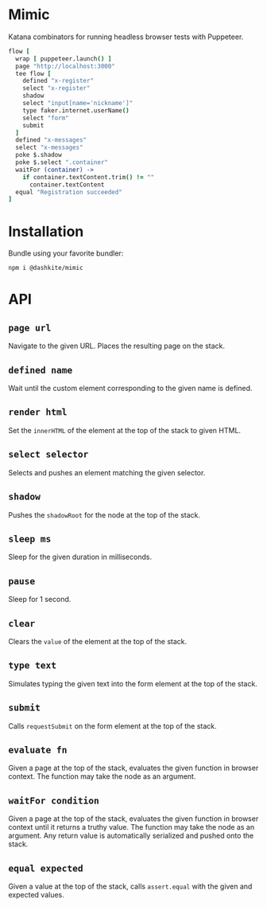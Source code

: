 # Mimic

Katana combinators for running headless browser tests with Puppeteer.

```coffeescript
flow [
  wrap [ puppeteer.launch() ]
  page "http://localhost:3000"
  tee flow [
    defined "x-register"
    select "x-register"
    shadow
    select "input[name='nickname']"
    type faker.internet.userName()
    select "form"
    submit
  ]
  defined "x-messages"
  select "x-messages"
  poke $.shadow
  poke $.select ".container"
  waitFor (container) ->
    if container.textContent.trim() != ""
      container.textContent
  equal "Registration succeeded"
]
```

# Installation

Bundle using your favorite bundler:

```
npm i @dashkite/mimic
```

# API

## `page url`

Navigate to the given URL. Places the resulting page on the stack.

## `defined name`

Wait until the custom element corresponding to the given name is defined.

## `render html`

Set the `innerHTML` of the element at the top of the stack to given HTML.

## `select selector`

Selects and pushes an element matching the given selector.

## `shadow`

Pushes the `shadowRoot` for the node at the top of the stack.

## `sleep ms`

Sleep for the given duration in milliseconds.

## `pause`

Sleep for 1 second.

## `clear`

Clears the `value` of the element at the top of the stack.

## `type text`

Simulates typing the given text into the form element at the top of the stack.

## `submit`

Calls `requestSubmit` on the form element at the top of the stack.

## `evaluate fn`

Given a page at the top of the stack, evaluates the given function in browser context. The function may take the node as an argument.

## `waitFor condition`

Given a page at the top of the stack, evaluates the given function in browser context until it returns a truthy value. The function may take the node as an argument. Any return value is automatically serialized and pushed onto the stack.

## `equal expected`

Given a value at the top of the stack, calls `assert.equal` with the given and expected values.
